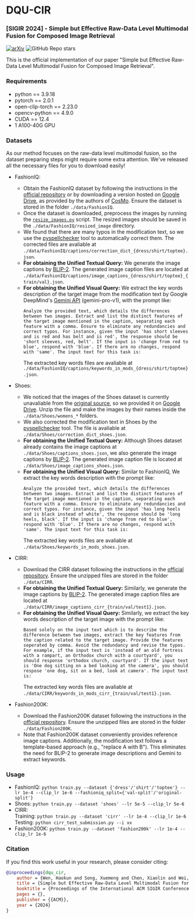 # DQU-CIR
### [SIGIR 2024] - Simple but Effective Raw-Data Level Multimodal Fusion for Composed Image Retrieval

[![arXiv](https://img.shields.io/badge/arXiv-Paper-<COLOR>.svg)](https://github.com/haokunwen/DQU-CIR)
![GitHub Repo stars](https://img.shields.io/github/stars/haokunwen/DQU-CIR?style=social)

This is the official implementation of our paper "Simple but Effective Raw-Data Level Multimodal Fusion for Composed Image Retrieval".

### Requirements

* python == 3.9.18
* pytorch == 2.0.1
* open-clip-torch == 2.23.0
* opencv-python == 4.9.0
* CUDA == 12.4
* 1 A100-40G GPU

### Datasets

As our method focuses on the raw-data level multimodal fusion, so the dataset preparing steps might require some extra attention. We've released all the necessary files for you to download easily!

- FashionIQ:
  - Obtain the FashionIQ dataset by following the instructions in the [official repository](https://github.com/XiaoxiaoGuo/fashion-iq) or by downloading a version hosted on [Google Drive](https://drive.google.com/drive/folders/14JG_w0V58iex62bVUHSBDYGBUECbDdx9?usp=sharing), as provided by the authors of [CosMo](https://github.com/postBG/CosMo.pytorch). Ensure the dataset is stored in the folder `./data/FashionIQ`.
  - Once the dataset is downloaded, preprocess the images by running the [`resize_images.py`](https://github.com/XiaoxiaoGuo/fashion-iq/blob/master/start_kit/resize_images.py) script. The resized images should be saved in the `./data/FashionIQ/resized_image` directory.
  - We found that there are many typos in the modification text, so we use the [pyspellchecker](https://pypi.org/project/pyspellchecker/) tool to automatically correct them. The corrected files are avaliable at `./data/FashionIQ/captions/correction_dict_{dress/shirt/toptee}.json`.
  - **For obtaining the Unified Textual Query:** We generate the image captions by [BLIP-2](https://huggingface.co/Salesforce/blip2-opt-2.7b). The generated image caption files are located at `./data/FashionIQ/captions/image_captions_{dress/shirt/toptee}_{train/val}.json`.
  - **For obtaining the Unified Visual Query:** We extract the key words description of the target image from the modification text by Google DeepMind's [Gemini API](https://deepmind.google/technologies/gemini/#build-with-gemini) (gemini-pro-v1), with the prompt like: 
    ```
    Analyze the provided text, which details the differences between two images. Extract and list the distinct features of the target image mentioned in the caption, separating each feature with a comma. Ensure to eliminate any redundancies and correct typos. For instance, given the input 'has short sleeves and is red and has belt and is red', the response should be 'short sleeves, red, belt'. If the input is 'change from red to blue', respond with 'blue'. If there are no changes, respond with 'same'. The input text for this task is:
    ```
    The extracted key words files are avaliable at `./data/FashionIQ/captions/keywords_in_mods_{dress/shirt/toptee}.json`.

- Shoes:
  - We noticed that the images of the Shoes dataset is currently unavaliable from the [original source](https://github.com/XiaoxiaoGuo/fashion-retrieval/tree/master/dataset), so we provided it on [Google Drive](https://drive.google.com/file/d/18DEWXvuyp2vXHv4tAw6fcD2ehEtrvyIL/view?usp=sharing). Unzip the file and make the images by their names inside the `./data/Shoes/womens_*` folders.
  - We also corrected the modification text in Shoes by the [pyspellchecker](https://pypi.org/project/pyspellchecker/) tool. The file is avaliable at `./data/Shoes/correction_dict_shoes.json`.
  - **For obtaining the Unified Textual Query:** Although Shoes dataset already contains the image captions at `./data/Shoes/captions_shoes.json`, we also generate the image captions by [BLIP-2](https://huggingface.co/Salesforce/blip2-opt-2.7b). The generated image caption file is located at `./data/Shoes/image_captions_shoes.json`.
  - **For obtaining the Unified Visual Query:** Similar to FashionIQ, We extract the key words description with the prompt like: 
    ```
    Analyze the provided text, which details the differences between two images. Extract and list the distinct features of the target image mentioned in the caption, separating each feature with a comma. Ensure to eliminate any redundancies and correct typos. For instance, given the input 'has long heels and is black instead of white', the response should be 'long heels, black'. If the input is 'change from red to blue', respond with 'blue'. If there are no changes, respond with 'same'. The input text for this task is: 
    ```
    The extracted key words files are avaliable at `./data/Shoes/keywords_in_mods_shoes.json`.

- CIRR:
  - Download the CIRR dataset following the instructions in the [official repository](https://github.com/Cuberick-Orion/CIRR). Ensure the unzipped files are stored in the folder `./data/CIRR`.
  - **For obtaining the Unified Textual Query:** Similarly, we generate the image captions by [BLIP-2](https://huggingface.co/Salesforce/blip2-opt-2.7b). The generated image caption files are located at `./data/CIRR/image_captions_cirr_{train/val/test1}.json`.
  - **For obtaining the Unified Visual Query:** Similarly, we extract the key words description of the target image with the prompt like: 
    ```
    Based solely on the input text which is to describe the difference between two images, extract the key features from the caption related to the target image. Provide the features seperated by comma. Avoid the redundancy and revise the typos. For example, if the input text is 'instead of an old fortress with a rampart, an Orthodox church with a courtyard', you should response 'orthodox church, courtyard'. If the input text is 'One dog sitting on a bed looking at the camera', you should respose 'one dog, sit on a bed, look at camera'. The input text is: 
    ```
    The extracted key words files are avaliable at `./data/CIRR/keywords_in_mods_cirr_{train/val/test1}.json`.

- Fashion200K:
  - Download the Fashion200K dataset following the instructions in the [official repository](https://github.com/xthan/fashion-200k). Ensure the unzipped files are stored in the folder `./data/Fashion200K`.
  - Note that Fashion200K dataset conveniently provides reference image captions. Additionally, the modification text follows a template-based approach (e.g., "replace A with B"). This eliminates the need for BLIP-2 to generate image descriptions and Gemini to extract keywords.

### Usage

- FashionIQ: ```python train.py --dataset {'dress'/'shirt'/'toptee'} --lr 1e-4 --clip_lr 1e-6 --fashioniq_split={'val-split'/'original-split'}```  
- Shoes: ```python train.py --dataset 'shoes' --lr 5e-5 --clip_lr 5e-6```
- CIRR:  
  Training: ```python train.py --dataset 'cirr' --lr 1e-4 --clip_lr 1e-6 ```  
  Testing: ```python cirr_test_submission.py --i xx ```  
- Fashion200K: ```python train.py --dataset 'fashion200k' --lr 1e-4 --clip_lr 1e-6```

### Citation
If you find this work useful in your research, please consider citing:
```bibtex
@inproceedings{dqu_cir,
    author = {Wen, Haokun and Song, Xuemeng and Chen, Xiaolin and Wei, Yinwei and Nie, Liqiang and Chua, Tat-Seng},
    title = {Simple but Effective Raw-Data Level Multimodal Fusion for Composed Image Retrieval},
    booktitle = {Proceedings of the International ACM SIGIR Conference on Research and Development in Information Retrieval},
    pages = {},
    publisher = {{ACM}},
    year = {2024}
}
```

